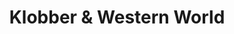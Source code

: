 ---
title: "Klobber & Western World"
url: /great-yarmouth/klobber-und-western-world/
shop: Kleidung
---